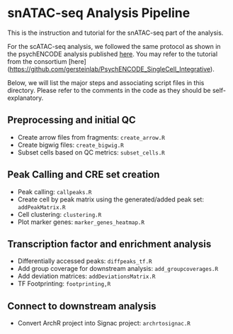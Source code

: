 # snATAC-seq Analysis Pipeline

This is the instruction and tutorial for the snATAC-seq part of the analysis.

For the scATAC-seq analysis, we followed the same protocol as shown in the psychENCODE analysis published [here](https://www.science.org/doi/10.1126/science.adi5199). You may refer to the tutorial from the consortium [here] (https://github.com/gersteinlab/PsychENCODE_SingleCell_Integrative).

Below, we will list the major steps and associating script files in this directory. Please refer to the comments in the code as they should be self-explanatory. 

## Preprocessing and initial QC

- Create arrow files from fragments: `create_arrow.R`
- Create bigwig files: `create_bigwig.R`
- Subset cells based on QC metrics: `subset_cells.R`

## Peak Calling and CRE set creation

- Peak calling: `callpeaks.R`
- Create cell by peak matrix using the generated/added peak set: `addPeakMatrix.R`
- Cell clustering: `clustering.R`
- Plot marker genes: `marker_genes_heatmap.R`

## Transcription factor and enrichment analysis

- Differentially accessed peaks: `diffpeaks_tf.R`
- Add group coverage for downstream analysis: `add_groupcoverages.R`
- Add deviation matrices: `addDeviationsMatrix.R`
- TF Footprinting: `footprinting,R`

## Connect to downstream analysis

- Convert ArchR project into Signac project: `archrtosignac.R`
